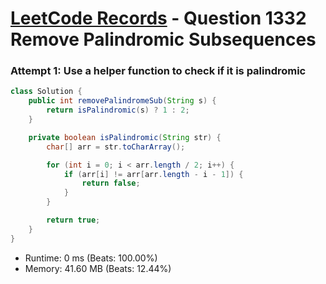 # [LeetCode Records](../../README.md) - Question 1332 Remove Palindromic Subsequences

### Attempt 1: Use a helper function to check if it is palindromic
```java
class Solution {
    public int removePalindromeSub(String s) {
        return isPalindromic(s) ? 1 : 2;
    }

    private boolean isPalindromic(String str) {
        char[] arr = str.toCharArray();

        for (int i = 0; i < arr.length / 2; i++) {
            if (arr[i] != arr[arr.length - i - 1]) {
                return false;
            }
        }

        return true;
    }
}
```
- Runtime: 0 ms (Beats: 100.00%)
- Memory: 41.60 MB (Beats: 12.44%)

<br>
